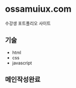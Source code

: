 # ossamuiux.com
수강생 포트폴리오 사이트

## 기술
<ul>
<li>html</li>
<li>css</li>
<li>javascript</li>
</ul>

## 메인작성완료
